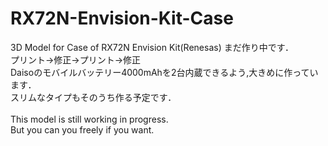 # RX72N-Envision-Kit-Case
3D Model for Case of RX72N Envision Kit(Renesas)
まだ作り中です．<br>
プリント→修正→プリント→修正<br>
Daisoのモバイルバッテリー4000mAhを2台内蔵できるよう,大きめに作っています．<br>
スリムなタイプもそのうち作る予定です．<br>
<br>
This model is still working in progress.<br>
But you can you freely if you want.<br>
